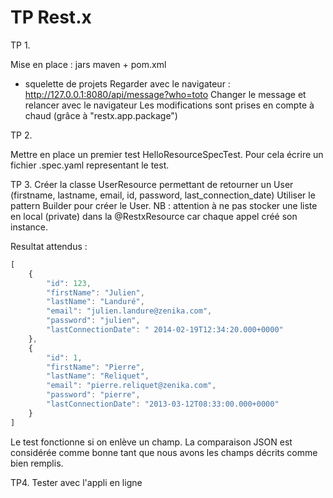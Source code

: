 TP Rest.x
=========

TP 1.

Mise en place : jars maven + pom.xml
+ squelette de projets
Regarder avec le navigateur :
http://127.0.0.1:8080/api/message?who=toto
Changer le message et relancer avec le navigateur
Les modifications sont prises en compte à chaud (grâce à "restx.app.package")

TP 2.

Mettre en place un premier test HelloResourceSpecTest.
Pour cela écrire un fichier .spec.yaml representant le test.

TP 3.
Créer la classe UserResource permettant de retourner un User (firstname, lastname, email, id, password, last_connection_date)
Utiliser le pattern Builder pour créer le User.
NB : attention à ne pas stocker une liste en local (private) dans la @RestxResource
car chaque appel créé son instance.

Resultat attendus :
```javascript
[
    {
        "id": 123,
        "firstName": "Julien",
        "lastName": "Landuré",
        "email": "julien.landure@zenika.com",
        "password": "julien",
        "lastConnectionDate": " 2014-02-19T12:34:20.000+0000"
    },
    {
        "id": 1,
        "firstName": "Pierre",
        "lastName": "Reliquet",
        "email": "pierre.reliquet@zenika.com",
        "password": "pierre",
        "lastConnectionDate": "2013-03-12T08:33:00.000+0000"
    }
]
```
Le test fonctionne si on enlève un champ. La comparaison JSON est considérée comme bonne
tant que nous avons les champs décrits comme bien remplis.

TP4.
Tester avec l'appli en ligne